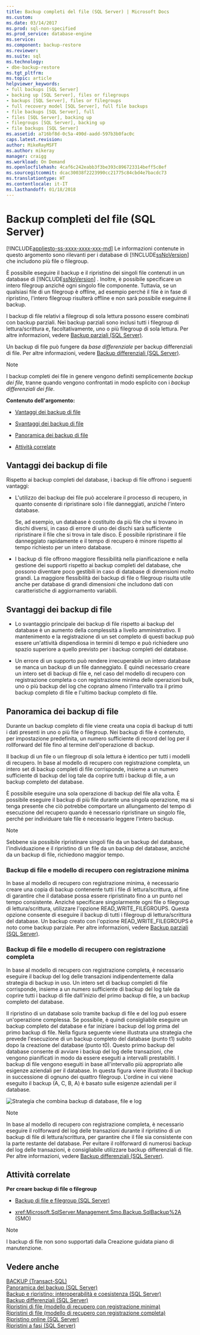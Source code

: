 ```yaml
---
title: Backup completi del file (SQL Server) | Microsoft Docs
ms.custom: 
ms.date: 03/14/2017
ms.prod: sql-non-specified
ms.prod_service: database-engine
ms.service: 
ms.component: backup-restore
ms.reviewer: 
ms.suite: sql
ms.technology:
- dbe-backup-restore
ms.tgt_pltfrm: 
ms.topic: article
helpviewer_keywords:
- full backups [SQL Server]
- backing up [SQL Server], files or filegroups
- backups [SQL Server], files or filegroups
- full recovery model [SQL Server], full file backups
- file backups [SQL Server], full
- files [SQL Server], backing up
- filegroups [SQL Server], backing up
- file backups [SQL Server]
ms.assetid: a716bf8d-0c5a-490d-aadd-597b3b0fac0c
caps.latest.revision: 
author: MikeRayMSFT
ms.author: mikeray
manager: craigg
ms.workload: On Demand
ms.openlocfilehash: 4caf6c242eabb3f3be393c896723314beff5c8ef
ms.sourcegitcommit: dcac30038f2223990cc21775c84cbd4e7bacdc73
ms.translationtype: HT
ms.contentlocale: it-IT
ms.lasthandoff: 01/18/2018
---
```

# <a name="full-file-backups-sql-server"></a>Backup completi del file (SQL Server)
[!INCLUDE[appliesto-ss-xxxx-xxxx-xxx-md](../../includes/appliesto-ss-xxxx-xxxx-xxx-md.md)] Le informazioni contenute in questo argomento sono rilevanti per i database di [!INCLUDE[ssNoVersion](../../includes/ssnoversion-md.md)] che includono più file o filegroup.  
  
 È possibile eseguire il backup e il ripristino dei singoli file contenuti in un database di [!INCLUDE[ssNoVersion](../../includes/ssnoversion-md.md)] . Inoltre, è possibile specificare un intero filegroup anziché ogni singolo file componente. Tuttavia, se un qualsiasi file di un filegroup è offline, ad esempio perché il file è in fase di ripristino, l'intero filegroup risulterà offline e non sarà possibile eseguirne il backup.  
  
 I backup di file relativi a filegroup di sola lettura possono essere combinati con backup parziali. Nei backup parziali sono inclusi tutti i filegroup di lettura/scrittura e, facoltativamente, uno o più filegroup di sola lettura. Per altre informazioni, vedere [Backup parziali &#40;SQL Server&#41;](../../relational-databases/backup-restore/partial-backups-sql-server.md).  
  
 Un backup di file può fungere da *base differenziale* per backup differenziali di file. Per altre informazioni, vedere [Backup differenziali &#40;SQL Server&#41;](../../relational-databases/backup-restore/differential-backups-sql-server.md).  
  
> [!NOTE]  
>  I backup completi dei file in genere vengono definiti semplicemente *backup dei file*, tranne quando vengono confrontati in modo esplicito con i *backup differenziali dei file*.  
  
 **Contenuto dell'argomento:**  
  
-   [Vantaggi dei backup di file](#Benefits)  
  
-   [Svantaggi dei backup di file](#Disadvantages)  
  
-   [Panoramica dei backup di file](#Overview)  
  
-   [Attività correlate](#RelatedTasks)  
  
##  <a name="Benefits"></a> Vantaggi dei backup di file  
 Rispetto ai backup completi del database, i backup di file offrono i seguenti vantaggi:  
  
-   L'utilizzo dei backup dei file può accelerare il processo di recupero, in quanto consente di ripristinare solo i file danneggiati, anziché l'intero database.  
  
     Se, ad esempio, un database è costituito da più file che si trovano in dischi diversi, in caso di errore di uno dei dischi sarà sufficiente ripristinare il file che si trova in tale disco. È possibile ripristinare il file danneggiato rapidamente e il tempo di recupero è minore rispetto al tempo richiesto per un intero database.  
  
-   I backup di file offrono maggiore flessibilità nella pianificazione e nella gestione dei supporti rispetto ai backup completi del database, che possono diventare poco gestibili in caso di database di dimensioni molto grandi. La maggiore flessibilità dei backup di file o filegroup risulta utile anche per database di grandi dimensioni che includono dati con caratteristiche di aggiornamento variabili.  
  
##  <a name="Disadvantages"></a> Svantaggi dei backup di file  
  
-   Lo svantaggio principale dei backup di file rispetto ai backup del database è un aumento della complessità a livello amministrativo. Il mantenimento e la registrazione di un set completo di questi backup può essere un'attività dispendiosa in termini di tempo e può richiedere uno spazio superiore a quello previsto per i backup completi del database.  
  
-   Un errore di un supporto può rendere irrecuperabile un intero database se manca un backup di un file danneggiato. È quindi necessario creare un intero set di backup di file e, nel caso del modello di recupero con registrazione completa o con registrazione minima delle operazioni bulk, uno o più backup del log che coprano almeno l'intervallo tra il primo backup completo di file e l'ultimo backup completo di file.  
  
##  <a name="Overview"></a> Panoramica dei backup di file  
 Durante un backup completo di file viene creata una copia di backup di tutti i dati presenti in uno o più file o filegroup. Nei backup di file è contenuto, per impostazione predefinita, un numero sufficiente di record del log per il rollforward del file fino al termine dell'operazione di backup.  
  
 Il backup di un file o un filegroup di sola lettura è identico per tutti i modelli di recupero. In base al modello di recupero con registrazione completa, un intero set di backup completi di file corrisponde, insieme a un numero sufficiente di backup del log tale da coprire tutti i backup di file, a un backup completo del database.  
  
 È possibile eseguire una sola operazione di backup del file alla volta. È possibile eseguire il backup di più file durante una singola operazione, ma si tenga presente che ciò potrebbe comportare un allungamento del tempo di esecuzione del recupero quando è necessario ripristinare un singolo file, perché per individuare tale file è necessario leggere l'intero backup.  
  
> [!NOTE]  
>  Sebbene sia possibile ripristinare singoli file da un backup del database, l'individuazione e il ripristino di un file da un backup del database, anziché da un backup di file, richiedono maggior tempo.  
  
### <a name="file-backups-and-the-simple-recovery-model"></a>Backup di file e modello di recupero con registrazione minima  
 In base al modello di recupero con registrazione minima, è necessario creare una copia di backup contenente tutti i file di lettura/scrittura, al fine di garantire che il database possa essere ripristinato fino a un punto nel tempo consistente. Anziché specificare singolarmente ogni file o filegroup di lettura/scrittura, utilizzare l'opzione READ_WRITE_FILEGROUPS. Questa opzione consente di eseguire il backup di tutti i filegroup di lettura/scrittura del database. Un backup creato con l'opzione READ_WRITE_FILEGROUPS è noto come backup parziale. Per altre informazioni, vedere [Backup parziali &#40;SQL Server&#41;](../../relational-databases/backup-restore/partial-backups-sql-server.md).  
  
### <a name="file-backups-and-the-full-recovery-model"></a>Backup di file e modello di recupero con registrazione completa  
 In base al modello di recupero con registrazione completa, è necessario eseguire il backup del log delle transazioni indipendentemente dalla strategia di backup in uso. Un intero set di backup completi di file corrisponde, insieme a un numero sufficiente di backup del log tale da coprire tutti i backup di file dall'inizio del primo backup di file, a un backup completo del database.  
  
 Il ripristino di un database solo tramite backup di file e del log può essere un'operazione complessa. Se possibile, è quindi consigliabile eseguire un backup completo del database e far iniziare i backup del log prima del primo backup di file. Nella figura seguente viene illustrata una strategia che prevede l'esecuzione di un backup completo del database (punto t1) subito dopo la creazione del database (punto t0). Questo primo backup del database consente di avviare i backup del log delle transazioni, che vengono pianificati in modo da essere eseguiti a intervalli prestabiliti. I backup di file vengono eseguiti in base all'intervallo più appropriato alle esigenze aziendali per il database. In questa figura viene illustrato il backup in successione di ognuno dei quattro filegroup. L'ordine in cui viene eseguito il backup (A, C, B, A) è basato sulle esigenze aziendali per il database.  
  
 ![Strategia che combina backup di database, file e log](../../relational-databases/backup-restore/media/bnr-rmfull-3-fulldb-filegrps-log-backups.gif "Strategia che combina backup di database, file e log")  
  
> [!NOTE]  
>  In base al modello di recupero con registrazione completa, è necessario eseguire il rollforward del log delle transazioni durante il ripristino di un backup di file di lettura/scrittura, per garantire che il file sia consistente con la parte restante del database. Per evitare il rollforward di numerosi backup del log delle transazioni, è consigliabile utilizzare backup differenziali di file. Per altre informazioni, vedere [Backup differenziali &#40;SQL Server&#41;](../../relational-databases/backup-restore/differential-backups-sql-server.md).  
  
##  <a name="RelatedTasks"></a> Attività correlate  
 **Per creare backup di file o filegroup**  
  
-   [Backup di file e filegroup &#40;SQL Server&#41;](../../relational-databases/backup-restore/back-up-files-and-filegroups-sql-server.md)  
  
-   <xref:Microsoft.SqlServer.Management.Smo.Backup.SqlBackup%2A> (SMO)  
  
> [!NOTE]  
>  I backup di file non sono supportati dalla Creazione guidata piano di manutenzione.  
  
## <a name="see-also"></a>Vedere anche  
 [BACKUP &#40;Transact-SQL&#41;](../../t-sql/statements/backup-transact-sql.md)   
 [Panoramica del backup &#40;SQL Server&#41;](../../relational-databases/backup-restore/backup-overview-sql-server.md)   
 [Backup e ripristino: interoperabilità e coesistenza &#40;SQL Server&#41;](../../relational-databases/backup-restore/backup-and-restore-interoperability-and-coexistence-sql-server.md)   
 [Backup differenziali &#40;SQL Server&#41;](../../relational-databases/backup-restore/differential-backups-sql-server.md)   
 [Ripristini di file &#40;modello di recupero con registrazione minima&#41;](../../relational-databases/backup-restore/file-restores-simple-recovery-model.md)   
 [Ripristini di file &#40;modello di recupero con registrazione completa&#41;](../../relational-databases/backup-restore/file-restores-full-recovery-model.md)   
 [Ripristino online &#40;SQL Server&#41;](../../relational-databases/backup-restore/online-restore-sql-server.md)   
 [Ripristini a fasi &#40;SQL Server&#41;](../../relational-databases/backup-restore/piecemeal-restores-sql-server.md)  
  
  
